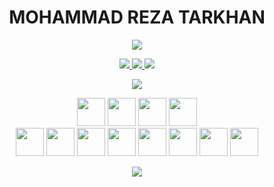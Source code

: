 <h1 align="center">MOHAMMAD REZA TARKHAN</h1>
<p align="center">
 <a href="https://komarev.com/ghpvc/?username=mrtarkhan&label=PROFILE+VIEWS+STARTS+FROM+2022-AUG-12+" target="_blank">
  <img src="https://komarev.com/ghpvc/?username=mrtarkhan&label=PROFILE+VIEWS+STARTS+FROM+2022-AUG-12+"/>
 </a> 
</p>
<p align="center">
 <a href="https://linkedin.com/in/mrtarkhan" target="_blank">
  <img src="https://img.icons8.com/color/48/000000/linkedin.png"/>
 </a>
  <a href="https://medium.com/@mrtarkhan" target="_blank">
    <img src="https://img.icons8.com/color/50/000000/medium-monogram.png"/>
  </a>
   <a href="https://github.com/mrtarkhan?tab=repositories" target="_blank">
    <img src="https://img.icons8.com/color/50/000000/github.png"/>
  </a>
</p>

<p align="center">
<a href="#" alt="Mohammadreza Tarkhan github stats">
  <img src="https://github-readme-stats.vercel.app/api/top-langs/?username=mrtarkhan" />
</a>
</p>


<p align="center"> 

<!-- dotnet -->
<img src="https://cdn.jsdelivr.net/gh/devicons/devicon/icons/dotnetcore/dotnetcore-original.svg"  width="45" height="45" />


<!-- databases -->
<img src="https://cdn.jsdelivr.net/gh/devicons/devicon/icons/postgresql/postgresql-original.svg" width="45" height="45" />
<img src="https://cdn.jsdelivr.net/gh/devicons/devicon/icons/mongodb/mongodb-original.svg" width="45" height="45" />
<img src="https://cdn.jsdelivr.net/gh/devicons/devicon/icons/redis/redis-original.svg" width="45" height="45" />
<br />
  
<!-- tools -->
<img src="https://cdn.jsdelivr.net/gh/devicons/devicon/icons/docker/docker-original.svg" width="45" height="45" />
<img src="https://cdn.jsdelivr.net/gh/devicons/devicon/icons/kubernetes/kubernetes-plain.svg" width="45" height="45" />
<img src="https://cdn.jsdelivr.net/gh/devicons/devicon/icons/git/git-original-wordmark.svg" width="45" height="45" />
<img src="https://cdn.jsdelivr.net/gh/devicons/devicon/icons/nginx/nginx-original.svg" width="45" height="45" />
<img src="https://cdn.jsdelivr.net/gh/devicons/devicon/icons/apachekafka/apachekafka-original.svg" width="45" height="45" />
  
<!-- web -->
<img src="https://cdn.jsdelivr.net/gh/devicons/devicon/icons/javascript/javascript-original.svg" width="45" height="45" />
<img src="https://cdn.jsdelivr.net/gh/devicons/devicon/icons/react/react-original.svg" width="45" height="45" />
<img src="https://cdn.jsdelivr.net/gh/devicons/devicon/icons/html5/html5-original.svg" width="45" height="45" />

</p>


<p align="center">
 <a href="#" alt="Mohammadreza Tarkhan github stats">
  <img src="https://github-readme-stats.vercel.app/api?username=mrtarkhan&show_icons=true" />
 </a> 
</p>
